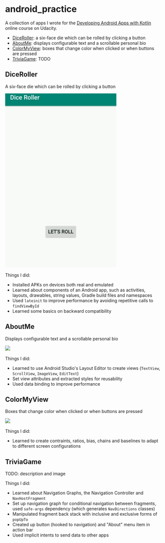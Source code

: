 # android_practice

A collection of apps I wrote for the [Developing Android Apps with Kotlin](https://www.udacity.com/course/developing-android-apps-with-kotlin--ud9012) online course  on Udacity.

* [DiceRoller](#DiceRoller): a six-face die which can be rolled by clicking a button
* [AboutMe](#AboutMe): displays configurable text and a scrollable personal bio
* [ColorMyView](#ColorMyView): boxes that change color when clicked or when buttons are pressed
* [TriviaGame](#TriviaGame): TODO

## DiceRoller
A six-face die which can be rolled by clicking a button

![](./dice_roller.gif)

Things I did:
* Installed APKs on devices both real and emulated
* Learned about components of an Android app, such as activities, layouts, drawables, string values, Gradle build files and namespaces
* Used `lateinit` to improve performance by avoiding repetitive calls to `findViewById`
* Learned some basics on backward compatibility

## AboutMe
Displays configurable text and a scrollable personal bio

![](./about_me.gif)

Things I did:
* Learned to use Android Studio's Layout Editor to create views (`TextView`, `ScrollView`, `ImageView`, `EditText`)
* Set view attributes and extracted styles for reusability
* Used data binding to improve performance

## ColorMyView
Boxes that change color when clicked or when buttons are pressed

![](./color_my_view.gif)

Things I did:
* Learned to create contraints, ratios, bias, chains and baselines to adapt to different screen configurations

## TriviaGame
TODO: description and image

Things I did:
* Learned about Navigation Graphs, the Navigation Controller and `NavHostFragment`
* Set up navigation graph for conditional navigation between fragments, used `safe-args` dependency (which generates `NavDirections` classes)
* Manipulated fragment back stack with inclusive and exclusive forms of `popUpTo`
* Created up button (hooked to navigation) and "About" menu item in action bar
* Used implicit intents to send data to other apps

